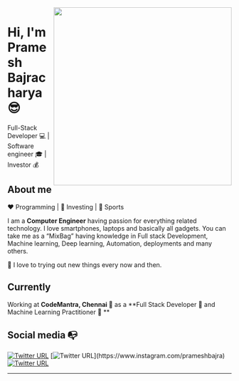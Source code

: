 <img align="right" width="400" height="400" src="https://cdn.iconscout.com/icon/free/png-256/coding-581-896297.png">


# Hi, I'm Pramesh Bajracharya :sunglasses:

Full-Stack Developer :computer: | Software engineer :mortar_board: | Investor :moneybag:



## About me 

:heart: Programming | :black_heart: Investing | :blue_heart: Sports 

I am a **Computer Engineer** having passion for everything related technology.
I love smartphones, laptops and basically all gadgets. You can take me as a “MixBag” having
knowledge in Full stack Development, Machine learning, Deep learning, Automation, deployments and many others.


:gem: I love to trying out new things every now and then.


## Currently

Working at **CodeMantra, Chennai :city_sunrise:** as a **Full Stack Developer :diamond_shape_with_a_dot_inside: and Machine Learning Practitioner :robot: **


## Social media :mailbox_with_no_mail:

[![Twitter URL](https://img.shields.io/twitter/url?color=%231DA1F2&label=follow&logo=twitter&logoColor=%231DA1F2&style=flat-square&url=https%3A%2F%2Fwww.reddit.com%2Fuser%2FFatChicken277)](https://twitter.com/prameshbajra)
[![Twitter URL](https://img.shields.io/twitter/url?color=%23fb3958&label=follow&logo=instagram&logoColor=%23fb3958&style=flat-square&url=https%3A%2F%2Fwww.instagram.com%2Falejorc_)](https://www.instagram.com/prameshbajra)
[![Twitter URL](https://img.shields.io/twitter/url?color=orange&label=follow&logo=reddit&logoColor=orange&style=flat-square&url=https%3A%2F%2Fwww.reddit.com%2Fuser%2FFatChicken277)](https://www.reddit.com/user/prameshbajra)

---
